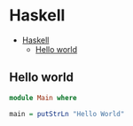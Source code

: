 # Haskell

<!--ts-->
* [Haskell](hasekll.md#haskell)
   * [Hello world](hasekll.md#hello-world)

<!-- Added by: runner, at: Mon Oct  4 13:21:33 UTC 2021 -->

<!--te-->

## Hello world
```haskell
module Main where

main = putStrLn "Hello World"
```
